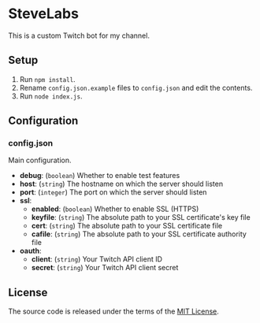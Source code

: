 # SteveLabs

This is a custom Twitch bot for my channel.

## Setup

  1. Run `npm install`.
  2. Rename `config.json.example` files to `config.json` and edit the contents.
  3. Run `node index.js`.

## Configuration

### config.json

Main configuration.

  * **debug**: (`boolean`) Whether to enable test features
  * **host**: (`string`) The hostname on which the server should listen
  * **port**: (`integer`) The port on which the server should listen
  * **ssl**:
    * **enabled**: (`boolean`) Whether to enable SSL (HTTPS)
    * **keyfile**: (`string`) The absolute path to your SSL certificate's key file
    * **cert**: (`string`) The absolute path to your SSL certificate file
    * **cafile**: (`string`) The absolute path to your SSL certificate authority file
  * **oauth**:
    * **client**: (`string`) Your Twitch API client ID
    * **secret**: (`string`) Your Twitch API client secret
    
## License

The source code is released under the terms of the [MIT License](https://github.com/stevotvr/stevelabs/blob/master/LICENSE.txt).
